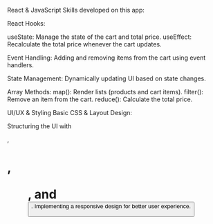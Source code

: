 React & JavaScript Skills developed on this app:

React Hooks:

useState: Manage the state of the cart and total price.
useEffect: Recalculate the total price whenever the cart updates.

Event Handling:
Adding and removing items from the cart using event handlers.

State Management:
Dynamically updating UI based on state changes.

Array Methods:
map(): Render lists (products and cart items).
filter(): Remove an item from the cart.
reduce(): Calculate the total price.

UI/UX & Styling
Basic CSS & Layout Design:

Structuring the UI with <div>, <h1>, <ul>, and <button>.
Implementing a responsive design for better user experience.

